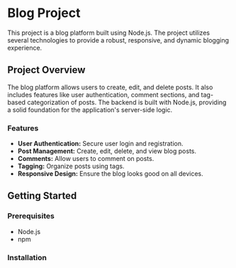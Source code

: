 # Blog Project

This project is a blog platform built using Node.js. The project utilizes several technologies to provide a robust, responsive, and dynamic blogging experience.

## Project Overview

The blog platform allows users to create, edit, and delete posts. It also includes features like user authentication, comment sections, and tag-based categorization of posts. The backend is built with Node.js, providing a solid foundation for the application's server-side logic.

### Features

- **User Authentication:** Secure user login and registration.
- **Post Management:** Create, edit, delete, and view blog posts.
- **Comments:** Allow users to comment on posts.
- **Tagging:** Organize posts using tags.
- **Responsive Design:** Ensure the blog looks good on all devices.

## Getting Started

### Prerequisites

- Node.js
- npm
  
### Installation

